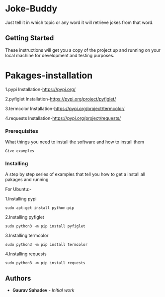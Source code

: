 # Joke-Buddy
Just tell it in which topic or any word it will retrieve jokes from that word.

## Getting Started
These instructions will get you a copy of the project up and running on your local machine for development and testing purposes.

# Pakages-installation
1.pypi
  Installation-https://pypi.org/

2.pyfiglet
  Installation-https://pypi.org/project/pyfiglet/

3.termcolor
  Installation-https://pypi.org/project/termcolor/

4.requests
  Installation-https://pypi.org/project/requests/

### Prerequisites

What things you need to install the software and how to install them

```
Give examples
```


### Installing

A step by step series of examples that tell you how to get a install all pakages and running

For Ubuntu:-

1.Installing pypi
```
sudo apt-get install python-pip
```
2.Installing pyfiglet
```
sudo python3 -m pip install pyfiglet
```
3.Installing termcolor
```
sudo python3 -m pip install termcolor
```
4.Installing requests
```
sudo python3 -m pip install requests
```


## Authors

* **Gaurav Sahadev** - *Initial work*
